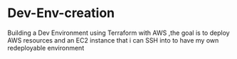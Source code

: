 # Dev-Env-creation
Building a Dev Environment using Terraform with AWS ,the goal is to deploy AWS resources and an EC2 instance that i can SSH into to have my own redeployable environment
